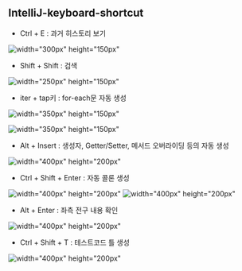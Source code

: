## IntelliJ-keyboard-shortcut



* Ctrl + E : 과거 히스토리 보기



![width="300px" height="150px"](https://user-images.githubusercontent.com/97818720/156506710-dd1dfddc-55ca-4d7c-b5d3-abbd7e1a70d6.png)



* Shift + Shift : 검색



![width="250px" height="150px"](https://user-images.githubusercontent.com/97818720/156151530-2eaa20b0-3f07-41df-950e-79fea5e28cd3.png)



* iter + tap키 : for-each문 자동 생성



![width="350px" height="150px"](https://user-images.githubusercontent.com/97818720/156505373-c4478519-4525-4c2d-8e68-29bd38152981.png)

![width="350px" height="150px"](https://user-images.githubusercontent.com/97818720/156505488-8c45b0cd-6bdf-48ef-96c5-07ab9815110d.png)



* Alt + Insert : 생성자, Getter/Setter, 메서드 오버라이딩 등의  자동 생성



![width="400px" height="200px"](https://user-images.githubusercontent.com/97818720/156706862-f77c9279-5267-4101-bca2-7ab31e04a35c.png)



* Ctrl + Shift + Enter : 자동 콜론 생성



![width="400px" height="200px"](https://user-images.githubusercontent.com/97818720/156877681-b1821074-d694-477a-a47c-de36394b1bdd.png)
![width="400px" height="200px"](https://user-images.githubusercontent.com/97818720/156877654-95e7e8d5-b1a2-4c70-b017-961e515a1ddc.png)




* Alt + Enter : 좌측 전구 내용 확인



![width="400px" height="200px"](https://user-images.githubusercontent.com/97818720/157035673-3314e7f5-ae36-4728-91a8-518376e8a451.png)



* Ctrl + Shift + T : 테스트코드 틀 생성



![width="400px" height="200px"](https://user-images.githubusercontent.com/97818720/157664576-7c1fb9b1-a263-4bcf-bb97-2d5ce64ab8c4.png)
